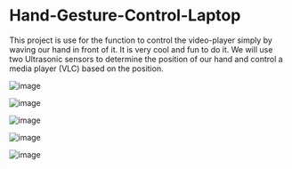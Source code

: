 # Hand-Gesture-Control-Laptop
This project  is use for the function to control the video-player simply by waving our hand in front of it. It is very cool and fun to do it.
We will use two Ultrasonic sensors to determine the position of our hand and control a media player (VLC) based on the position.

![image](https://github.com/Code-beauty/Hand-Gesture-Control-Laptop/assets/123499093/caa7f174-0591-4a7e-979d-ef3ae4e083e9)


![image](https://github.com/Code-beauty/Hand-Gesture-Control-Laptop/assets/123499093/fd88b46c-632f-4250-b0e3-5179a88ffa44)


![image](https://github.com/Code-beauty/Hand-Gesture-Control-Laptop/assets/123499093/e6616305-bd63-4aeb-88c7-3f85a7836174)

![image](https://github.com/Code-beauty/Hand-Gesture-Control-Laptop/assets/123499093/459500a7-dee0-4167-8295-35de16471f5b)

![image](https://github.com/Code-beauty/Hand-Gesture-Control-Laptop/assets/123499093/44e50b03-44a1-4789-83ea-188bf6697612)



